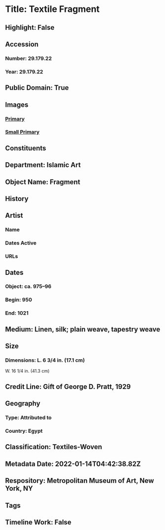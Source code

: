 # Title: Textile Fragment
## Highlight: False
## Accession
### Number: 29.179.22
### Year: 29.179.22
## Public Domain: True
## Images
### [Primary](https://images.metmuseum.org/CRDImages/is/original/77267.jpg)
### [Small Primary](https://images.metmuseum.org/CRDImages/is/web-large/77267.jpg)
## Constituents
## Department: Islamic Art
## Object Name: Fragment
## History
## Artist
### Name
### Dates Active
### URLs
## Dates
### Object: ca. 975–96
### Begin: 950
### End: 1021
## Medium: Linen, silk; plain weave, tapestry weave
## Size
### Dimensions: L. 6 3/4 in. (17.1 cm)
W. 16 1/4 in. (41.3 cm)
## Credit Line: Gift of George D. Pratt, 1929
## Geography
### Type: Attributed to
### Country: Egypt
## Classification: Textiles-Woven
## Metadata Date: 2022-01-14T04:42:38.82Z
## Respository: Metropolitan Museum of Art, New York, NY
## Tags
## Timeline Work: False